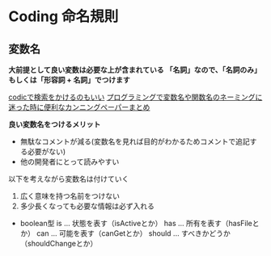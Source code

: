 # Coding 命名規則


## 変数名
**大前提として良い変数は必要な上が含まれている**
**「名詞」なので、「名詞のみ」もしくは「形容詞 + 名詞」でつけます**

[codicで検索をかけるのもいい](https://codic.jp/engine)
[プログラミングで変数名や関数名のネーミングに迷った時に便利なカンニングペーパーまとめ](https://nelog.jp/programming-words)

**良い変数名をつけるメリット**
- 無駄なコメントが減る(変数名を見れば目的がわかるためコメントで追記する必要がない)
- 他の開発者にとって読みやすい

以下を考えながら変数名は付けていく

1. 広く意味を持つ名前をつけない
2. 多少長くなっても必要な情報は必ず入れる


- boolean型
is ... 状態を表す（isActiveとか）
has ... 所有を表す（hasFileとか）
can ... 可能を表す（canGetとか）
should ... すべきかどうか（shouldChangeとか）

